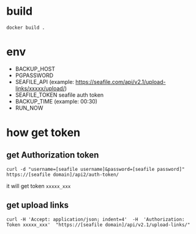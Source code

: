 

# build
```
docker build .
```

# env
- BACKUP_HOST
- PGPASSWORD
- SEAFILE_API (example: https://seafile.com/api/v2.1/upload-links/xxxxx/upload/)
- SEAFILE_TOKEN seafile auth token
- BACKUP_TIME (example: 00:30)
- RUN_NOW 

# how get token


## get Authorization token
```
curl -d "username=[seafile username]&password=[seafile password]" https://[seafile domain]/api2/auth-token/
```

it will get token `xxxxx_xxx`

## get upload links
```
curl -H 'Accept: application/json; indent=4'  -H  'Authorization: Token xxxxx_xxx'  "https://[seafile domain]/api/v2.1/upload-links/"
```
